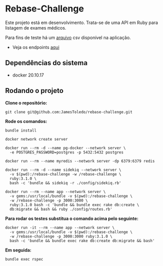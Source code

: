 # Rebase-Challenge

Este projeto está em desenvolvimento. Trata-se de uma API em Ruby para listagem de exames médicos.

Para fins de teste há um [arquivo](data.csv) csv disponível na aplicação.

- Veja os endpoints [aqui](api_doc.md)

## Dependências do sistema

- docker 20.10.17

## Rodando o projeto

**Clone o repositório:**

```text
git clone git@github.com:JamesToledo/rebase-challenge.git
```

**Rode os comandos:**

```text
bundle install
```

```text
docker network create server
```

```text
docker run --rm -d --name pg-docker --network server \
  -e POSTGRES_PASSWORD=postgres -p 5432:5432 postgres
```

```text
docker run --rm --name myredis --network server -dp 6379:6379 redis
```

```text
docker run --rm -d --name sidekiq --network server \
  -v $(pwd):/rebase-challenge -w /rebase-challenge \
  ruby:3.1.0 \
  bash -c 'bundle && sidekiq -r ./config/sidekiq.rb'
```

```text
docker run --rm --name app --network server \
  -v gems:/usr/local/bundle -v $(pwd):/rebase-challenge \
  -w /rebase-challenge -p 3000:3000 \
  ruby:3.1.0 bash -c 'bundle && bundle exec rake db:create \
  db:migrate && bash && ruby ./config/routes.rb'
```

**Para rodar os testes substitua o comando acima pelo seguinte:**

```text
docker run -it --rm --name app --network server \
  -v gems:/usr/local/bundle -v $(pwd):/rebase-challenge \
  -w /rebase-challenge -p 3000:3000 ruby:3.1.0 \
  bash -c 'bundle && bundle exec rake db:create db:migrate && bash'
```

**Em seguida:**

```text
bundle exec rspec
```
